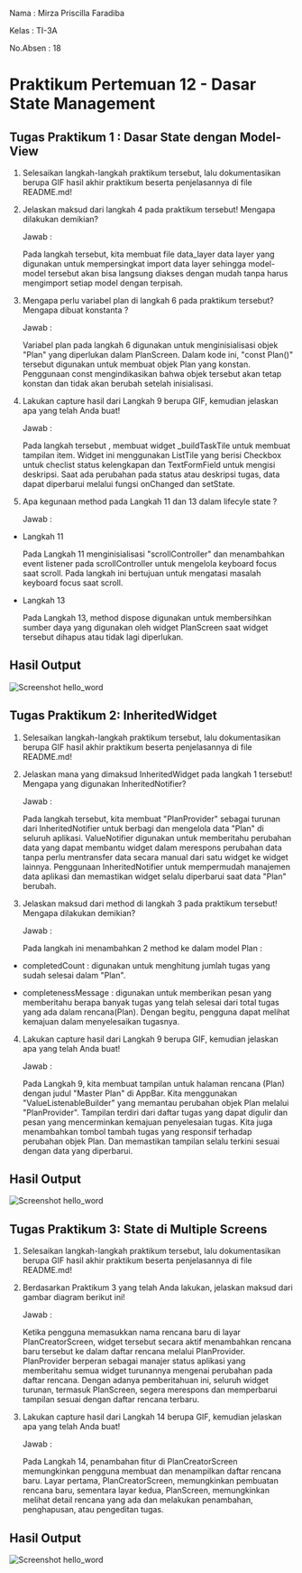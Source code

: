 Nama : Mirza Priscilla Faradiba

Kelas : TI-3A

No.Absen : 18

# Praktikum Pertemuan 12 - Dasar State Management

## Tugas Praktikum 1 : Dasar State dengan Model-View

1. Selesaikan langkah-langkah praktikum tersebut, lalu dokumentasikan berupa GIF hasil akhir praktikum beserta penjelasannya di file README.md!

2. Jelaskan maksud dari langkah 4 pada praktikum tersebut! Mengapa dilakukan demikian?

    Jawab :

    Pada langkah tersebut, kita membuat file data_layer data layer yang digunakan untuk mempersingkat import data layer sehingga model-model tersebut akan bisa langsung diakses dengan mudah tanpa harus mengimport setiap model dengan terpisah.

3. Mengapa perlu variabel plan di langkah 6 pada praktikum tersebut? Mengapa dibuat konstanta ?

    Jawab :

    Variabel plan pada langkah 6 digunakan untuk menginisialisasi objek "Plan" yang diperlukan dalam PlanScreen. Dalam kode ini, "const Plan()" tersebut digunakan untuk membuat objek Plan yang konstan. Penggunaan const mengindikasikan bahwa objek tersebut akan tetap konstan dan tidak akan berubah setelah inisialisasi.

4. Lakukan capture hasil dari Langkah 9 berupa GIF, kemudian jelaskan apa yang telah Anda buat!

    Jawab :

    Pada langkah tersebut , membuat widget _buildTaskTile untuk membuat tampilan item. Widget ini menggunakan ListTile yang berisi Checkbox untuk checlist status kelengkapan dan TextFormField untuk mengisi deskripsi. Saat ada perubahan pada status atau deskripsi tugas, data dapat diperbarui melalui fungsi onChanged dan setState.

5. Apa kegunaan method pada Langkah 11 dan 13 dalam lifecyle state ?

    Jawab :

* Langkah 11

    Pada Langkah 11 menginisialisasi "scrollController" dan menambahkan event listener pada scrollController untuk mengelola keyboard focus saat scroll. Pada langkah ini bertujuan untuk mengatasi masalah keyboard focus saat scroll.

* Langkah 13

    Pada Langkah 13, method dispose digunakan untuk membersihkan sumber daya yang digunakan oleh widget PlanScreen saat widget tersebut dihapus atau tidak lagi diperlukan.

## Hasil Output
![Screenshot hello_word](img/praktikum%201.gif)

## Tugas Praktikum 2: InheritedWidget

1. Selesaikan langkah-langkah praktikum tersebut, lalu dokumentasikan berupa GIF hasil akhir praktikum beserta penjelasannya di file README.md!

2. Jelaskan mana yang dimaksud InheritedWidget pada langkah 1 tersebut! Mengapa yang digunakan InheritedNotifier?

    Jawab :

    Pada langkah tersebut, kita membuat "PlanProvider" sebagai turunan dari InheritedNotifier untuk berbagi dan mengelola data "Plan" di seluruh aplikasi. ValueNotifier digunakan untuk memberitahu perubahan data yang dapat membantu widget dalam merespons perubahan data tanpa perlu mentransfer data secara manual dari satu widget ke widget lainnya. Penggunaan InheritedNotifier untuk mempermudah manajemen data aplikasi dan memastikan widget selalu diperbarui saat data "Plan" berubah.

3. Jelaskan maksud dari method di langkah 3 pada praktikum tersebut! Mengapa dilakukan demikian?

    Jawab :

    Pada langkah ini menambahkan 2 method ke dalam model Plan :

* completedCount : digunakan untuk menghitung jumlah tugas yang sudah selesai dalam "Plan".

* completenessMessage : digunakan untuk memberikan pesan yang memberitahu berapa banyak tugas yang telah selesai dari total tugas yang ada dalam rencana(Plan). Dengan begitu, pengguna dapat melihat kemajuan dalam menyelesaikan tugasnya.

4. Lakukan capture hasil dari Langkah 9 berupa GIF, kemudian jelaskan apa yang telah Anda buat!

    Jawab :

    Pada Langkah 9, kita membuat tampilan untuk halaman rencana (Plan) dengan judul "Master Plan" di AppBar. Kita menggunakan "ValueListenableBuilder" yang memantau perubahan objek Plan melalui "PlanProvider". Tampilan terdiri dari daftar tugas yang dapat digulir dan pesan yang mencerminkan kemajuan penyelesaian tugas. Kita juga menambahkan tombol tambah tugas yang responsif terhadap perubahan objek Plan. Dan memastikan tampilan selalu terkini sesuai dengan data yang diperbarui.

## Hasil Output

![Screenshot hello_word](img/Praktikum%202.gif)

## Tugas Praktikum 3: State di Multiple Screens

1. Selesaikan langkah-langkah praktikum tersebut, lalu dokumentasikan berupa GIF hasil akhir praktikum beserta penjelasannya di file README.md!

2. Berdasarkan Praktikum 3 yang telah Anda lakukan, jelaskan maksud dari gambar diagram berikut ini!

    Jawab :

    Ketika pengguna memasukkan nama rencana baru di layar PlanCreatorScreen, widget tersebut secara aktif menambahkan rencana baru tersebut ke dalam daftar rencana melalui PlanProvider. PlanProvider berperan sebagai manajer status aplikasi yang memberitahu semua widget turunannya mengenai perubahan pada daftar rencana. Dengan adanya pemberitahuan ini, seluruh widget turunan, termasuk PlanScreen, segera merespons dan memperbarui tampilan sesuai dengan daftar rencana terbaru.

3. Lakukan capture hasil dari Langkah 14 berupa GIF, kemudian jelaskan apa yang telah Anda buat!

    Jawab :

    Pada Langkah 14, penambahan fitur di PlanCreatorScreen memungkinkan pengguna membuat dan menampilkan daftar rencana baru. Layar pertama, PlanCreatorScreen, memungkinkan pembuatan rencana baru, sementara layar kedua, PlanScreen, memungkinkan melihat detail rencana yang ada dan melakukan penambahan, penghapusan, atau pengeditan tugas.

## Hasil Output
![Screenshot hello_word](img/Praktikum%203.gif)